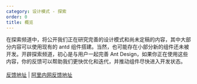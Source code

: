 ```yaml
---
category: 设计模式 - 探索
order: 0
title: 概览
---
```


在探索频道中，将公开我们正在研究完善的设计模式和尚未定稿的内容，其中大部分内容可以使用现有的 antd 组件搭建。当然，也可能存在小部分新的组件还未被开发。开辟探索频道，初心是与用户一起完善 Ant Design，如果你正在使用这些内容，你的反馈可以帮助我们更快优化和迭代，并推动组件尽快进入开发状态。
<br/><br/>
[反馈地址](https://www.yuque.com/antdesign/topics) | [阿里内网反馈地址](https://yuque.antfin-inc.com/bigfish/topics)
